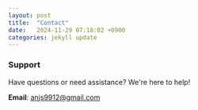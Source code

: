 ```yaml
---
layout: post
title:  "Contact"
date:   2024-11-29 07:18:02 +0900
categories: jekyll update
---
```


### Support
Have questions or need assistance? We're here to help!

**Email**: [anjs9912@gmail.com](mailto:anjs9912@gmail.com)